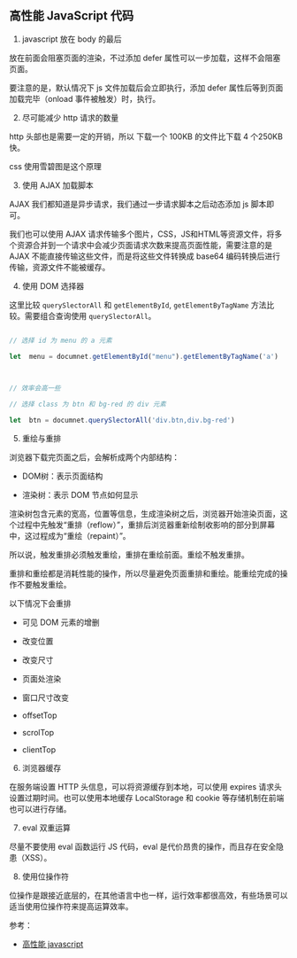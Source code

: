 ## 高性能 JavaScript 代码

  

1. javascript 放在 body 的最后

  

放在前面会阻塞页面的渲染，不过添加 defer 属性可以一步加载，这样不会阻塞页面。

  

要注意的是，默认情况下 js 文件加载后会立即执行，添加 defer 属性后等到页面加载完毕（onload 事件被触发）时，执行。

  

2. 尽可能减少 http 请求的数量

  

http 头部也是需要一定的开销，所以 下载一个 100KB 的文件比下载 4 个250KB 快。

  

css 使用雪碧图是这个原理

  

3. 使用 AJAX 加载脚本

  

AJAX 我们都知道是异步请求，我们通过一步请求脚本之后动态添加 js 脚本即可。

  

我们也可以使用 AJAX 请求传输多个图片，CSS，JS和HTML等资源文件，将多个资源合并到一个请求中会减少页面请求次数来提高页面性能，需要注意的是 AJAX 不能直接传输这些文件，而是将这些文件转换成 base64 编码转换后进行传输，资源文件不能被缓存。

  

4. 使用 DOM 选择器

  

这里比较 `querySlectorAll` 和 `getElementById`, `getElementByTagName` 方法比较。需要组合查询使用 `querySlectorAll`。

  

```js

// 选择 id 为 menu 的 a 元素

let  menu = documnet.getElementById("menu").getElementByTagName('a')

  

// 效率会高一些

// 选择 class 为 btn 和 bg-red 的 div 元素

let  btn = documnet.querySlectorAll('div.btn,div.bg-red')

```

  

5. 重绘与重排

  

浏览器下载完页面之后，会解析成两个内部结构：

  

- DOM树：表示页面结构

- 渲染树：表示 DOM 节点如何显示

  

渲染树包含元素的宽高，位置等信息，生成渲染树之后，浏览器开始渲染页面，这个过程中先触发“重排（reflow）”，重排后浏览器重新绘制收影响的部分到屏幕中，这过程成为“重绘（repaint）”。

  

所以说，触发重排必须触发重绘，重排在重绘前面。重绘不触发重排。

  

重排和重绘都是消耗性能的操作，所以尽量避免页面重排和重绘。能重绘完成的操作不要触发重绘。

  

以下情况下会重排

- 可见 DOM 元素的增删

- 改变位置

- 改变尺寸

- 页面处渲染

- 窗口尺寸改变

- offsetTop

- scrolTop

- clientTop

  

6. 浏览器缓存

  

在服务端设置 HTTP 头信息，可以将资源缓存到本地，可以使用 expires 请求头设置过期时间。也可以使用本地缓存 LocalStorage 和 cookie 等存储机制在前端也可以进行存储。

  
  

7. eval 双重运算

  

尽量不要使用 eval 函数运行 JS 代码，eval 是代价昂贵的操作，而且存在安全隐患（XSS）。

  

8. 使用位操作符

  

位操作是跟接近底层的，在其他语言中也一样，运行效率都很高效，有些场景可以适当使用位操作符来提高运算效率。

参考：
- [高性能 javascript](https://book.douban.com/subject/5362856/)
